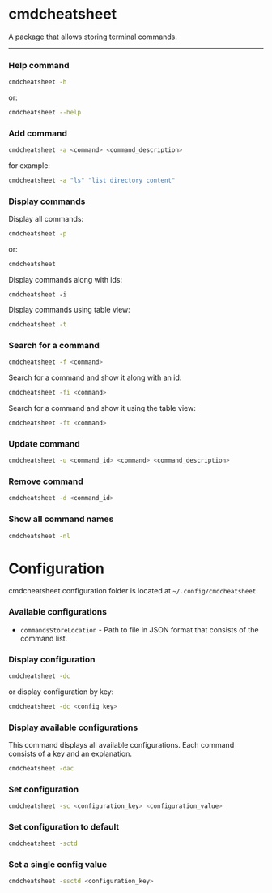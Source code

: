 # cmdcheatsheet
A package that allows storing terminal commands.

---

### Help command
```bash
cmdcheatsheet -h
```
or:
```bash
cmdcheatsheet --help
```

### Add command
```bash
cmdcheatsheet -a <command> <command_description>
```
for example:
```bash
cmdcheatsheet -a "ls" "list directory content"
```

### Display commands

Display all commands:
```bash
cmdcheatsheet -p
```
or:
```bash
cmdcheatsheet
```
Display commands along with ids:
```
cmdcheatsheet -i
```
Display commands using table view:
```bash
cmdcheatsheet -t
```

### Search for a command
```bash
cmdcheatsheet -f <command>
```
Search for a command and show it along with an id:
```bash
cmdcheatsheet -fi <command>
```
Search for a command and show it using the table view:
```bash
cmdcheatsheet -ft <command>
```

### Update command
```bash
cmdcheatsheet -u <command_id> <command> <command_description>
```

### Remove command
```bash
cmdcheatsheet -d <command_id>
```

### Show all command names
```bash
cmdcheatsheet -nl
```

# Configuration
cmdcheatsheet configuration folder is located at `~/.config/cmdcheatsheet`.

### Available configurations
* `commandsStoreLocation` - Path to file in JSON format that consists of the command list.

### Display configuration
```bash
cmdcheatsheet -dc
```
or display configuration by key:
```bash
cmdcheatsheet -dc <config_key>
```

### Display available configurations
This command displays all available configurations. Each command consists of a key and an explanation.
```bash
cmdcheatsheet -dac
```

### Set configuration
```bash
cmdcheatsheet -sc <configuration_key> <configuration_value>
```

### Set configuration to default
```bash
cmdcheatsheet -sctd
```

### Set a single config value
```bash
cmdcheatsheet -ssctd <configuration_key>
```
